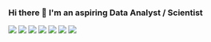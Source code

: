 ### Hi there 👋 I'm an aspiring Data Analyst / Scientist

![](https://img.shields.io/badge/Python-Programming-blue) 
![](https://img.shields.io/badge/NumPy-Scientific%20Computing-9cf)
![](https://img.shields.io/badge/Pandas-Data%20Analysis-9cf) 
![](https://img.shields.io/badge/matplotlib-Visualization-yellow)
![](https://img.shields.io/badge/scikit--learn-Machine%20Learning-orange)
![](https://img.shields.io/badge/SQL-Relational%20Databases-ff69b4)
![](https://img.shields.io/badge/Stata-Statistics-lightgrey)

